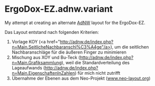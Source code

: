 # ErgoDox-EZ.adnw.variant

My attempt at creating an alternate <a href="http://www.adnw.de">AdNW</a> layout for the ErgoDox-EZ.

Das Layout entstand nach folgenden Kriterien:
1. Vorlage KOY (<a href="http://adnw.de/index.php?n=Main.SeitlicheNachbaranschl%C3%A4ge"/a>), um die seitlichen Nachbaranschläge für die äußeren Finger zu minimieren
2. Mischung aus XOY und Bu-Teck (http://adnw.de/index.php?n=Main.Grafiksammlung), weil die Standardverteilung des Lageaufwands (http://adnw.de/index.php?n=Main.EigenschaftenInZahlen) für mich nicht zutrifft
3. Übernahme der Ebenen aus dem Neo-Projekt (www.neo-layout.org)
